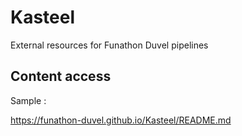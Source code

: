 # Kasteel

External resources for Funathon Duvel pipelines

## Content access

Sample :

https://funathon-duvel.github.io/Kasteel/README.md
